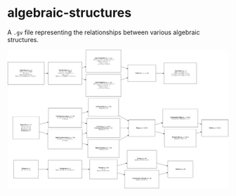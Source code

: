 # algebraic-structures

A `.gv` file representing the relationships between various algebraic structures.

![](graph.svg)
